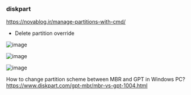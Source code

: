 ### diskpart 
https://novablog.ir/manage-partitions-with-cmd/ 
- Delete partition override

![image](https://github.com/user-attachments/assets/8b620ba6-ad9d-4088-9528-6fcb317af739)

![image](https://github.com/user-attachments/assets/ea8e6689-47c0-4613-9995-cece34fdb1f7)

![image](https://github.com/user-attachments/assets/5a1e0673-1bd7-4ae6-b9d4-a3110b2ad764)




 
 

How to change partition scheme between MBR and GPT in Windows PC? 
https://www.diskpart.com/gpt-mbr/mbr-vs-gpt-1004.html 
